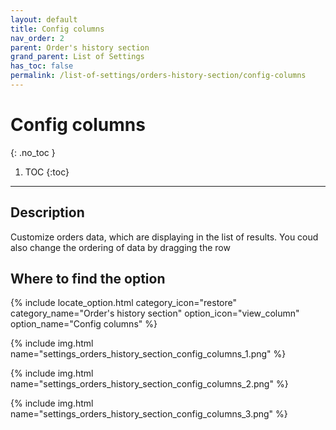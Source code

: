 ```yaml
---
layout: default
title: Config columns
nav_order: 2
parent: Order's history section
grand_parent: List of Settings
has_toc: false
permalink: /list-of-settings/orders-history-section/config-columns
---
```


# Config columns
{: .no_toc }

1. TOC
{:toc}

---

## Description
Customize orders data, which are displaying in the list of results. You coud also change the ordering of data by dragging the row

## Where to find the option
{% include locate_option.html category_icon="restore" category_name="Order's history section" option_icon="view_column" option_name="Config columns" %}

{% include img.html name="settings_orders_history_section_config_columns_1.png" %}

{% include img.html name="settings_orders_history_section_config_columns_2.png" %}

{% include img.html name="settings_orders_history_section_config_columns_3.png" %}
